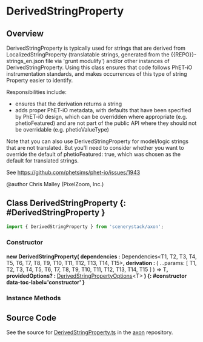 # DerivedStringProperty

## Overview

DerivedStringProperty is typically used for strings that are derived from LocalizedStringProperty
(translatable strings, generated from the {{REPO}}-strings_en.json file via 'grunt modulify') and/or other instances
of DerivedStringProperty. Using this class ensures that code follows PhET-iO instrumentation standards,
and makes occurrences of this type of string Property easier to identify.

Responsibilities include:
 - ensures that the derivation returns a string
 - adds proper PhET-iO metadata, with defaults that have been specified by PhET-iO design, which can be
   overridden where appropriate (e.g. phetioFeatured) and are not part of the public API where they should
   not be overridable (e.g. phetioValueType)

Note that you can also use DerivedStringProperty for model/logic strings that are not translated. But you'll
need to consider whether you want to override the default of phetioFeatured: true, which was chosen as the default
for translated strings.

See https://github.com/phetsims/phet-io/issues/1943

@author Chris Malley (PixelZoom, Inc.)

## Class DerivedStringProperty {: #DerivedStringProperty }


```js
import { DerivedStringProperty } from 'scenerystack/axon';
```
### Constructor

#### new DerivedStringProperty( dependencies : <span style="font-weight: 400;">Dependencies&lt;T1, T2, T3, T4, T5, T6, T7, T8, T9, T10, T11, T12, T13, T14, T15&gt;</span>, derivation : <span style="font-weight: 400;">( ...params: [ T1, T2, T3, T4, T5, T6, T7, T8, T9, T10, T11, T12, T13, T14, T15 ] ) =&gt; T</span>, providedOptions? : <span style="font-weight: 400;">[DerivedStringPropertyOptions](../axon/DerivedStringProperty.md#DerivedStringPropertyOptions)&lt;T&gt;</span> ) {: #constructor data-toc-label='constructor' }

### Instance Methods





## Source Code

See the source for [DerivedStringProperty.ts](https://github.com/phetsims/axon/blob/main/js/DerivedStringProperty.ts) in the [axon](https://github.com/phetsims/axon) repository.
